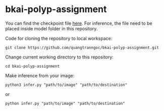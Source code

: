 # bkai-polyp-assignment

You can find the checkpoint file [here](https://drive.google.com/file/d/1s_azXYekjo3nLu3iF5cBP5GHgZTVQOzL/view?usp=sharing). For inference, the file need to be placed inside model folder in this repository.

Code for cloning the repository to local workspace:

```
git clone https://github.com/quangtranngoc/bkai-polyp-assignment.git
```

Change current working directory to this repository:

```
cd bkai-polyp-assignment
```

Make inference from your image:

```
python3 infer.py "path/to/image" "path/to/destination"
```
or

```
python infer.py "path/to/image" "path/to/destination"
```
